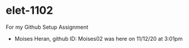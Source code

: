 # elet-1102
 For my Github Setup Assignment

- Moises Heran, github ID: Moises02 was here on 11/12/20 at 3:01pm
